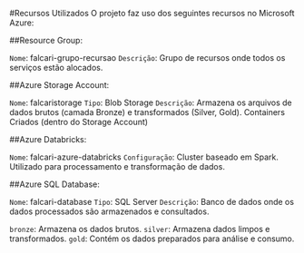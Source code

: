 #Recursos Utilizados
O projeto faz uso dos seguintes recursos no Microsoft Azure:

##Resource Group:

`Nome`: falcari-grupo-recursao
`Descrição`: Grupo de recursos onde todos os serviços estão alocados.

##Azure Storage Account:

`Nome`: falcaristorage
`Tipo`: Blob Storage
`Descrição`: Armazena os arquivos de dados brutos (camada Bronze) e transformados (Silver, Gold). Containers Criados (dentro do Storage Account)

##Azure Databricks:

`Nome`: falcari-azure-databricks
`Configuração`: Cluster baseado em Spark. Utilizado para processamento e transformação de dados.

##Azure SQL Database:

`Nome`: falcari-database
`Tipo`: SQL Server
`Descrição`: Banco de dados onde os dados processados são armazenados e consultados.

`bronze`: Armazena os dados brutos.
`silver`: Armazena dados limpos e transformados.
`gold`: Contém os dados preparados para análise e consumo.
